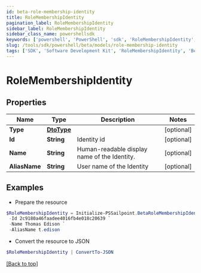 ```yaml
---
id: beta-role-membership-identity
title: RoleMembershipIdentity
pagination_label: RoleMembershipIdentity
sidebar_label: RoleMembershipIdentity
sidebar_class_name: powershellsdk
keywords: ['powershell', 'PowerShell', 'sdk', 'RoleMembershipIdentity', 'BetaRoleMembershipIdentity'] 
slug: /tools/sdk/powershell/beta/models/role-membership-identity
tags: ['SDK', 'Software Development Kit', 'RoleMembershipIdentity', 'BetaRoleMembershipIdentity']
---
```



# RoleMembershipIdentity

## Properties

Name | Type | Description | Notes
------------ | ------------- | ------------- | -------------
**Type** | [**DtoType**](dto-type) |  | [optional] 
**Id** | **String** | Identity id | [optional] 
**Name** | **String** | Human-readable display name of the Identity. | [optional] 
**AliasName** | **String** | User name of the Identity | [optional] 

## Examples

- Prepare the resource
```powershell
$RoleMembershipIdentity = Initialize-PSSailpoint.BetaRoleMembershipIdentity  -Type null `
 -Id 2c9180a46faadee4016fb4e018c20639 `
 -Name Thomas Edison `
 -AliasName t.edison
```

- Convert the resource to JSON
```powershell
$RoleMembershipIdentity | ConvertTo-JSON
```


[[Back to top]](#) 

